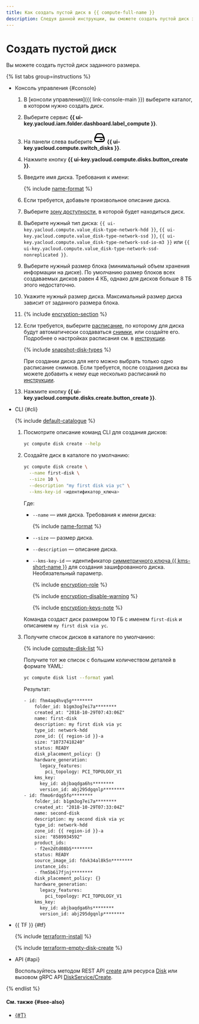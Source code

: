 ```yaml
---
title: Как создать пустой диск в {{ compute-full-name }}
description: Следуя данной инструкции, вы сможете создать пустой диск заданного размера.
---
```


# Создать пустой диск

Вы можете создать пустой диск заданного размера.

{% list tabs group=instructions %}

- Консоль управления {#console}

  1. В [консоли управления]({{ link-console-main }}) выберите каталог, в котором нужно создать диск.
  1. Выберите сервис **{{ ui-key.yacloud.iam.folder.dashboard.label_compute }}**.
  1. На панели слева выберите ![image](../../../_assets/console-icons/hard-drive.svg) **{{ ui-key.yacloud.compute.switch_disks }}**.
  1. Нажмите кнопку **{{ ui-key.yacloud.compute.disks.button_create }}**.
  1. Введите имя диска. Требования к имени:

      {% include [name-format](../../../_includes/name-format.md) %}

  1. Если требуется, добавьте произвольное описание диска.
  1. Выберите [зону доступности](../../../overview/concepts/geo-scope.md), в которой будет находиться диск.
  1. Выберите нужный тип диска: `{{ ui-key.yacloud.compute.value_disk-type-network-hdd }}`, `{{ ui-key.yacloud.compute.value_disk-type-network-ssd }}`, `{{ ui-key.yacloud.compute.value_disk-type-network-ssd-io-m3 }}` или `{{ ui-key.yacloud.compute.value_disk-type-network-ssd-nonreplicated }}`.


  1. Выберите нужный размер блока (минимальный объем хранения информации на диске). По умолчанию размер блоков всех создаваемых дисков равен 4 КБ, однако для дисков больше 8 ТБ этого недостаточно.
  1. Укажите нужный размер диска. Максимальный размер диска зависит от заданного размера блока.
  1. {% include [encryption-section](../../../_includes/compute/encryption-section.md) %}
  1. Если требуется, выберите [расписание](../../concepts/snapshot-schedule.md), по которому для диска будут автоматически создаваться [снимки](../../concepts/snapshot.md), или создайте его. Подробнее о настройках расписания см. в [инструкции](../snapshot-control/create-schedule.md).

     {% include [snapshot-disk-types](../../../_includes/compute/snapshot-disk-types.md) %}

     При создании диска для него можно выбрать только одно расписание снимков. Если требуется, после создания диска вы можете добавить к нему еще несколько расписаний по [инструкции](../disk-control/configure-schedule.md#add-schedule).

  1. Нажмите кнопку **{{ ui-key.yacloud.compute.disks.create.button_create }}**.

- CLI {#cli}

  {% include [default-catalogue](../../../_includes/default-catalogue.md) %}

  1. Посмотрите описание команд CLI для создания дисков:

      ```bash
      yc compute disk create --help
      ```

  1. Создайте диск в каталоге по умолчанию:

      ```bash
      yc compute disk create \
        --name first-disk \
        --size 10 \
        --description "my first disk via yc" \
        --kms-key-id <идентификатор_ключа>
      ```

      Где:

      * `--name` — имя диска. Требования к имени диска:

          {% include [name-format](../../../_includes/name-format.md) %}

      * `--size` — размер диска.
      * `--description` — описание диска.
      * `--kms-key-id` — идентификатор [симметричного ключа {{ kms-short-name }}](../../../kms/concepts/key.md) для создания зашифрованного диска. Необязательный параметр.

        {% include [encryption-role](../../../_includes/compute/encryption-role.md) %}
        
        {% include [encryption-disable-warning](../../../_includes/compute/encryption-disable-warning.md) %}

        {% include [encryption-keys-note](../../../_includes/compute/encryption-keys-note.md) %}

      Команда создаст диск размером 10 ГБ с именем `first-disk` и описанием `my first disk via yc`.

  1. Получите список дисков в каталоге по умолчанию:

      {% include [compute-disk-list](../../../_includes/compute/disk-list.md) %}

      Получите тот же список с большим количеством деталей в формате YAML:

      ```bash
      yc compute disk list --format yaml
      ```

      Результат:
      ```text
      - id: fhm4aq4hvq5g********
          folder_id: b1gm3og7ei7a********
          created_at: "2018-10-29T07:43:06Z"
          name: first-disk
          description: my first disk via yc
          type_id: network-hdd
          zone_id: {{ region-id }}-a
          size: "10737418240"
          status: READY
          disk_placement_policy: {}
          hardware_generation:
            legacy_features:
              pci_topology: PCI_TOPOLOGY_V1
          kms_key:
            key_id: abjbaqdga6hs********
            version_id: abj295dgqnlp********
      - id: fhmo6rdqg5fo********
          folder_id: b1gm3og7ei7a********
          created_at: "2018-10-29T07:33:04Z"
          name: second-disk
          description: my second disk via yc
          type_id: network-hdd
          zone_id: {{ region-id }}-a
          size: "8589934592"
          product_ids:
          - f2en2dtd08b5********
          status: READY
          source_image_id: fdvk34al8k5n********
          instance_ids:
          - fhm5b617fjnj********
          disk_placement_policy: {}
          hardware_generation:
            legacy_features:
              pci_topology: PCI_TOPOLOGY_V1
          kms_key:
            key_id: abjbaqdga6hs********
            version_id: abj295dgqnlp********
      ```

- {{ TF }} {#tf}

  {% include [terraform-install](../../../_includes/terraform-install.md) %}

  {% include [terraform-empty-disk-create](../../../_includes/compute/terraform-empty-disk-create.md) %}

- API {#api}

  Воспользуйтесь методом REST API [create](../../api-ref/Disk/create.md) для ресурса [Disk](../../api-ref/Disk/index.md) или вызовом gRPC API [DiskService/Create](../../api-ref/grpc/Disk/create.md).

{% endlist %}

#### См. также {#see-also}

* [{#T}](../snapshot-control/create-schedule.md)
